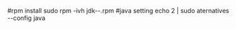 


#rpm install
sudo rpm -ivh jdk-<version>-.rpm
#java setting
echo 2 | sudo aternatives --config java
